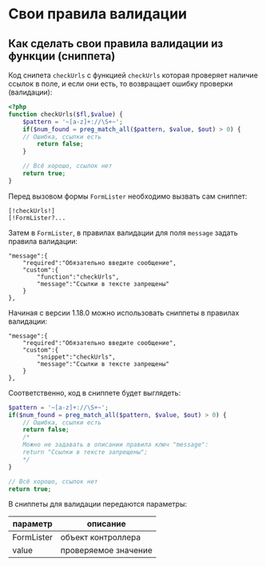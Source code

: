 # Свои правила валидации

## Как сделать свои правила валидации из функции (сниппета)

Код снипета `checkUrls` с функцией `checkUrls` которая проверяет наличие ссылок в поле, и если они есть, то возвращает ошибку проверки (валидации):

```php
<?php
function checkUrls($fl,$value) {
    $pattern = '~[a-z]+://\S+~';
    if($num_found = preg_match_all($pattern, $value, $out) > 0) {
    // Ошибка, ссылки есть
        return false;
    }

    // Всё хорошо, ссылок нет
    return true;
}
```

Перед вызовом формы `FormLister` необходимо вызвать сам сниппет:

```
[!checkUrls!]
[!FormLister?...
```

Затем в `FormLister`, в правилах валидации для поля `message` задать правила валидации:

```
"message":{
    "required":"Обязательно введите сообщение",
    "custom":{
        "function":"checkUrls",
        "message":"Ссылки в тексте запрещены"
    }
},
```

Начиная с версии 1.18.0 можно использовать сниппеты в правилах валидации:

```
"message":{
    "required":"Обязательно введите сообщение",
    "custom":{
        "snippet":"checkUrls",
        "message":"Ссылки в тексте запрещены"
    }
},
```

Соответственно, код в сниппете будет выглядеть:

```php
$pattern = '~[a-z]+://\S+~';
if($num_found = preg_match_all($pattern, $value, $out) > 0) {
    // Ошибка, ссылки есть
    return false;
    /*
    Можно не задавать в описании правила ключ "message":
    return "Ссылки в тексте запрещены";
    */
}

// Всё хорошо, ссылок нет
return true;
```

В сниппеты для валидации передаются параметры:

| параметр   | описание             |
| ---------- | -------------------- |
| FormLister | объект контроллера   |
| value      | проверяемое значение |
